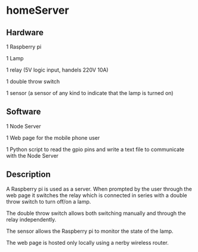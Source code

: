 # homeServer

Hardware
------------------------
1 Raspberry pi

1 Lamp

1 relay (5V logic input, handels 220V 10A)

1 double throw switch

1 sensor (a sensor of any kind to indicate that the lamp is turned on)

Software
------------------------
1 Node Server

1 Web page for the mobile phone user

1 Python script to read the gpio pins and write a text file to communicate with the Node Server 

Description
------------------------
A Raspberry pi is used as a server. When prompted by the user through the web page
it switches the relay which is connected in series with a double throw switch to 
turn off/on a lamp.

The double throw switch allows both switching manually and through the relay independently.

The sensor allows the Raspberry pi to monitor the state of the lamp.

The web page is hosted only locally using a nerby wireless router.
